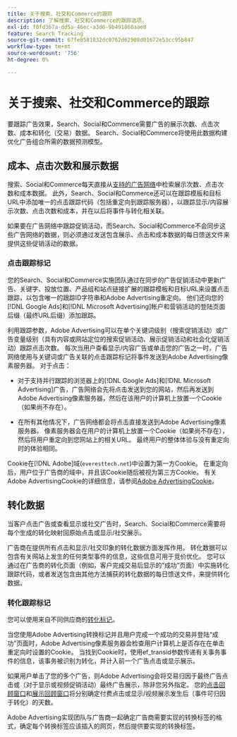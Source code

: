 ```yaml
---
title: 关于搜索、社交和Commerce的跟踪
description: 了解搜索、社交和Commerce的跟踪选项。
exl-id: f0fd367a-dd5a-46ec-a3d6-9b491860aae8
feature: Search Tracking
source-git-commit: 67fe8581832dc0762d62908d01672e53cc95b847
workflow-type: tm+mt
source-wordcount: '756'
ht-degree: 0%

---
```


# 关于搜索、社交和Commerce的跟踪

要跟踪广告效果，Search、Social和Commerce需要广告的展示次数、点击次数、成本和转化（交易）数据。 Search、Social和Commerce将使用此数据构建优化广告组合所需的数据预测模型。

## 成本、点击次数和展示数据

搜索、Social和Commerce每天直接从[支持的广告网络](/help/search-social-commerce/introduction/supported-inventory.md)中检索展示次数、点击次数和成本数据。 此外，Search、Social和Commerce还可以在跟踪模板和目标URL中添加唯一的点击跟踪代码（包括重定向到跟踪服务器），以跟踪显示/内容展示次数、点击次数和成本，并在以后将事件与转化相关联。

如果要在广告网络中跟踪促销活动，而Search、Social和Commerce不会同步这些广告网络的数据，则必须通过发送包含展示、点击和成本数据的每日馈送文件来提供这些促销活动的数据。

### 点击跟踪标记

您的Search、Social和Commerce实施团队通过在同步的广告促销活动中更新广告、关键字、投放位置、产品组和站点链接扩展的跟踪模板和目标URL来设置点击跟踪，以包含唯一的跟踪ID字符串和Adobe Advertising重定向。 他们还向您的[!DNL Google Ads]和[!DNL Microsoft Advertising]帐户和营销活动的登陆页面后缀（最终URL后缀）添加跟踪。

利用跟踪参数，Adobe Advertising可以在单个关键词级别（搜索促销活动）或广告变量级别（具有内容或网站定位的搜索促销活动、展示促销活动和社会化促销活动）跟踪点击次数。 每次当用户查看显示/内容广告或单击您的广告之一时，广告网络使用与关键词或广告关联的点击跟踪标记将事件发送到Adobe Advertising像素服务器。 对于点击：

* 对于支持并行跟踪的浏览器上的[!DNL Google Ads]和[!DNL Microsoft Advertising]广告，广告网络会先将点击发送到您的网站，然后再发送到Adobe Advertising像素服务器，然后在该用户的计算机上放置一个Cookie（如果尚不存在）。

* 在所有其他情况下，广告网络都会将点击直接发送到Adobe Advertising像素服务器。 像素服务器会在用户的计算机上放置一个Cookie（如果尚不存在），然后将用户重定向到您网站上的相关URL。 最终用户的整体体验与没有重定向时的体验相同。

Cookie在[!DNL Adobe]域(`everesttech.net`)中设置为第一方Cookie。 在重定向后，用户位于广告商的域中，并且该Cookie随后被视为第三方Cookie。 有关Adobe AdvertisingCookie的详细信息，请参阅[Adobe AdvertisingCookie](https://experienceleague.adobe.com/docs/core-services/interface/ec-cookies/cookies-advertising-cloud.html?lang=zh-Hans)。

## 转化数据

当客户点击广告或查看显示或社交广告时，Search、Social和Commerce需要将每个生成的转化映射回原始点击或显示/社交展示。

广告商在提供所有点击和显示/社交印象的转化数据方面发挥作用。 转化数据可以包含有关网站上发生的任何类型事件的信息，这些信息可用于竞价优化。 您可以通过在广告商的转化页面（例如，客户完成交易后显示的“成功”页面）中实施转化跟踪代码，或者发送包含由其他方法捕获的转化数据的每日馈送文件，来提供转化数据。

### 转化跟踪标记

您可以使用来自不同供应商的[转化标记](/help/search-social-commerce/tracking/conversion-tracking-about.md)。

当您使用Adobe Advertising转换标记并且用户完成一个成功的交易并登陆“成功”页面时，Adobe Advertising像素服务器会检查用户计算机上是否存在在单击重定向时设置的Cookie。 当找到Cookie时，使用ef_transid参数传递有关事务事件的信息，该事务被识别为转化，并计入前一个广告点击或显示展示。

如果用户单击了您的多个广告，则Adobe Advertising会将交易归因于最终广告点击或（对于显示或视频促销活动）最终广告展示，除非您另外指定。 您的[点击回顾窗口](/help/search-social-commerce/glossary.md#c-d)和[展示回顾窗口](/help/search-social-commerce/glossary.md#i-j)将分别确定付费点击或显示/视频展示发生后（事件可归因于转化）的天数。

Adobe Advertising实现团队与广告商一起确定广告商需要实现的转换标签的格式，确定每个转换标签应该插入的网页，然后提供要实现的转换标签。
